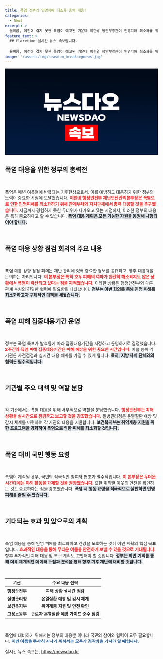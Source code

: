 ```yaml
---
title: 폭염 정부의 인명피해 최소화 총력 대응!
categories:
  - News
excerpt: >
  올여름, 이전에 겪지 못한 폭염이 예고된 가운데 이한경 행안부장관이 인명피해 최소화를 위한 총력 대응을 요청했습니다. 정부는 폭염 특보에 따라 집중대응기간을 설정하고 각 부처와 지자체의 협조를 강조했습니다. 대비책과 행동요령을 통해 안전을 확보합시다!
feature_text: >
  ## flaretime 실시간 뉴스 속보입니다.

  올여름, 이전에 겪지 못한 폭염이 예고된 가운데 이한경 행안부장관이 인명피해 최소화를 위한 총력 대응을 요청했습니다. 정부는 폭염 특보에 따라 집중대응기간을 설정하고 각 부처와 지자체의 협조를 강조했습니다. 대비책과 행동요령을 통해 안전을 확보합시다!
image: '/assets/img/newsdao_breakingnews.jpg'
---
```


<p><img src="/assets/img/newsdao_breakingnews.jpg" alt="flaretime 속보" /></p>

<h2 data-ke-size="size26">폭염 대응을 위한 정부의 총력전</h2>

<p data-ke-size="size16">&nbsp;</p>

<p>폭염은 매년 여름철에 반복되는 기후현상으로서, 이를 예방하고 대응하기 위한 정부의 노력이 중요한 시점에 도달했습니다. <b><span style="color: #ee2323;">이한경 행정안전부 재난안전관리본부장은 폭염으로 인한 인명피해를 최소화하기 위해 관계부처와 자치단체에서 총력 대응할 것을 촉구했습니다.</span></b> 지금까지 경험하지 못한 무더위가 다가오고 있는 시점에서, 이러한 정부의 대응은 특히 중요하다고 할 수 있습니다. <b><span style="background-color: #21538527;">폭염 대응 계획은 모든 가능한 자원을 동원해 시행되어야 합니다.</span></b> </p>

<p data-ke-size="size16">&nbsp;</p>

<h2 data-ke-size="size26">폭염 대응 상황 점검 회의의 주요 내용</h2>

<p data-ke-size="size16">&nbsp;</p>

<p>폭염 대응 상황 점검 회의는 재난 관리에 있어 중요한 정보를 공유하고, 향후 대응책을 논의하는 자리입니다. <b><span style="color: #ee2323;">이 본부장은 특히 호우 피해의 여파가 완전히 해소되지도 않은 상황에서 폭염이 확산되고 있다는 점을 지적했습니다.</span></b> 이러한 상황은 행정안전부와 다른 관계 부처의 긴밀한 협력이 필요함을 나타냅니다. <b><span style="background-color: #21538527;">정부는 이번 회의를 통해 인명 피해를 최소화하고자 구체적인 대책을 세웠습니다.</span></b></p>

<p data-ke-size="size16">&nbsp;</p>

<h2 data-ke-size="size26">폭염 피해 집중대응기간 운영</h2>

<p data-ke-size="size16">&nbsp;</p>

<p>정부는 폭염 특보가 발효됨에 따라 집중대응기간을 지정하고 운영하기로 결정했습니다. <b><span style="color: #ee2323;">2주간의 폭염 피해 집중대응기간은 피해 예방을 위한 중요한 시간입니다.</span></b> 이를 통해 각 기관은 사전점검과 실시간 대응 체계를 가질 수 있게 됩니다. <b><span style="background-color: #21538527;">특히, 지방 자치 단체와의 협력은 필수적입니다.</span></b></p>

<p data-ke-size="size16">&nbsp;</p>

<h2 data-ke-size="size26">기관별 주요 대책 및 역할 분담</h2>

<p data-ke-size="size16">&nbsp;</p>

<p>각 기관에서는 폭염 대응을 위해 세부적으로 역할을 분담했습니다. <b><span style="color: #ee2323;">행정안전부는 피해 상황을 실시간으로 점검하고 보고할 것을 강조했습니다.</span></b> 질병관리청은 온열질환 예방 및 감시 체계를 마련하여 각 기관의 대응을 지원합니다. <b><span style="background-color: #21538527;">보건복지부는 취약계층 지원을 위한 프로그램을 강화하여 폭염으로 인한 피해를 최소화할 것입니다.</span></b></p>

<p data-ke-size="size16">&nbsp;</p>

<h2 data-ke-size="size26">폭염 대비 국민 행동 요령</h2>

<p data-ke-size="size16">&nbsp;</p>

<p>폭염이 계속될 경우, 국민의 적극적인 참여와 협조가 필수적입니다. <b><span style="color: #ee2323;">이 본부장은 무더운 시간대에는 야외 활동을 자제할 것을 권장했습니다.</span></b> 또한 취약한 이웃의 안전을 확인하는 것도 중요하다는 점을 강조했습니다. <b><span style="background-color: #21538527;">폭염 시 행동 요령을 적극적으로 실천하면 인명 피해를 줄일 수 있습니다.</span></b></p>

<p data-ke-size="size16">&nbsp;</p>

<h2 data-ke-size="size26">기대되는 효과 및 앞으로의 계획</h2>

<p data-ke-size="size16">&nbsp;</p>

<p>폭염 대응을 통해 인명 피해를 최소화하고 건강을 보호하는 것이 이번 계획의 핵심 목표입니다. <b><span style="color: #ee2323;">효과적인 대응을 통해 무더운 여름을 안전하게 보낼 수 있을 것으로 기대됩니다.</span></b> 향후 추가적인 피해 대응 및 복구 계획도 고민해야 할 것입니다. <b><span style="background-color: #21538527;">정부는 이번 기회를 통해 더욱 체계적인 데이터 수집과 분석을 통해 향후 기후 재난에 대비할 것입니다.</span></b></p>

<p data-ke-size="size16">&nbsp;</p>

<table style="width: 100%; border-collapse: collapse;">
    <thead>
        <tr>
            <th style="text-align: center;">기관</th>
            <th style="text-align: center;">주요 대응 전략</th>
        </tr>
    </thead>
    <tbody>
        <tr>
            <td style="text-align: center; height: 17px;"><b>행정안전부</b></td>
            <td style="text-align: center; height: 17px;"><b>피해 상황 실시간 점검</b></td>
        </tr>
        <tr>
            <td style="text-align: center; height: 17px;"><b>질병관리청</b></td>
            <td style="text-align: center; height: 17px;"><b>온열질환 예방 및 감시 체계</b></td>
        </tr>
        <tr>
            <td style="text-align: center; height: 17px;"><b>보건복지부</b></td>
            <td style="text-align: center; height: 17px;"><b>취약계층 지원 및 안전 확인</b></td>
        </tr>
        <tr>
            <td style="text-align: center; height: 17px;"><b>고용노동부</b></td>
            <td style="text-align: center; height: 17px;"><b>근로자 온열질환 예방 가이드 준수 점검</b></td>
        </tr>
    </tbody>
</table>

<p data-ke-size="size16">&nbsp;</p>

<p>폭염에 대비하기 위해서는 정부의 대응뿐 아니라 국민의 참여와 협력이 모두 필요합니다. <b><span style="color: #1a5490;">이번 여름을 무사히 지나기 위해서는 모두가 경각심을 가져야 할 때입니다.</span></b></p>
실시간 뉴스 속보는, <a href="https://newsdao.kr" rel="dofollow">https://newsdao.kr</a>


